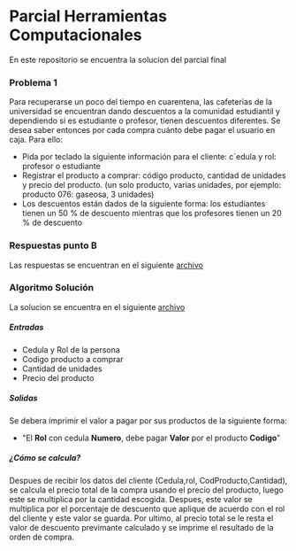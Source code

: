 # Parcial Herramientas Computacionales
En este repositorio se encuentra la solucion del parcial final

### Problema 1
Para recuperarse un poco del tiempo en cuarentena, las cafeterias de la universidad se encuentran dando descuentos a la comunidad estudiantil y dependiendo si es estudiante o profesor, tienen descuentos diferentes. Se desea saber entonces por cada compra cuánto debe pagar el usuario en caja. Para ello:
- Pida por teclado la siguiente información para el cliente: c´edula y rol: profesor o estudiante
- Registrar el producto a comprar: código producto, cantidad de unidades y precio del producto. (un solo producto, varias unidades, por ejemplo: producto 076: gaseosa, 3 unidades)
- Los descuentos están dados de la siguiente forma: los estudiantes tienen un 50 % de descuento mientras que los profesores tienen un 20 % de descuento

### Respuestas punto B
Las respuestas se encuentran en el siguiente [archivo](Solucion_punto_b.txt)

### Algoritmo Solución
La solucion se encuentra en el siguiente [archivo](tienda.c)
##### Entradas
- Cedula y Rol de la persona
- Codigo producto a comprar
- Cantidad de unidades
- Precio del producto

##### Salidas
Se debera imprimir el valor a pagar por sus productos de la siguiente forma:
- "El **Rol** con cedula **Numero**, debe pagar **Valor** por el producto **Codigo**"

##### ¿Cómo se calcula?
Despues de recibir los datos del cliente (Cedula,rol, CodProducto,Cantidad), se calcula el precio total de la compra usando el precio del producto, luego este se multiplica por la cantidad escogida. Despues, este valor se multiplica por el porcentaje de descuento que aplique de acuerdo con el rol del cliente y este valor se guarda. Por ultimo, al precio total se le resta el valor de descuento previmante calculado y se imprime el resultado de la orden de compra.

